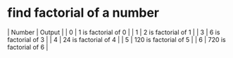 # find factorial of a number
| Number | Output |
| 0      | 1 is factorial of 0 |
| 1      | 2 is factorial of 1 | 
| 3      | 6 is factorial of 3 |
| 4      | 24 is factorial of 4 |
| 5      | 120 is factorial of 5 |
| 6      | 720 is factorial of 6 |
